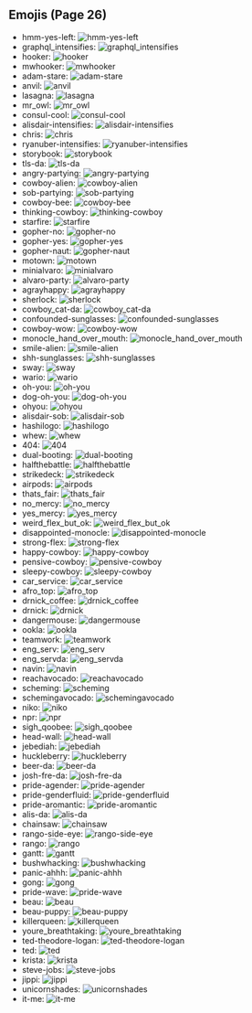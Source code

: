 
## Emojis (Page 26)

* hmm-yes-left: ![hmm-yes-left](output/hmm-yes-left)
* graphql_intensifies: ![graphql_intensifies](output/graphql_intensifies.gif)
* hooker: ![hooker](output/hooker.png)
* mwhooker: ![mwhooker](output/mwhooker)
* adam-stare: ![adam-stare](output/adam-stare.png)
* anvil: ![anvil](output/anvil.png)
* lasagna: ![lasagna](output/lasagna.png)
* mr_owl: ![mr_owl](output/mr_owl.png)
* consul-cool: ![consul-cool](output/consul-cool.png)
* alisdair-intensifies: ![alisdair-intensifies](output/alisdair-intensifies.gif)
* chris: ![chris](output/chris)
* ryanuber-intensifies: ![ryanuber-intensifies](output/ryanuber-intensifies.gif)
* storybook: ![storybook](output/storybook.png)
* tls-da: ![tls-da](output/tls-da.png)
* angry-partying: ![angry-partying](output/angry-partying.png)
* cowboy-alien: ![cowboy-alien](output/cowboy-alien.png)
* sob-partying: ![sob-partying](output/sob-partying.png)
* cowboy-bee: ![cowboy-bee](output/cowboy-bee.png)
* thinking-cowboy: ![thinking-cowboy](output/thinking-cowboy.png)
* starfire: ![starfire](output/starfire.gif)
* gopher-no: ![gopher-no](output/gopher-no.png)
* gopher-yes: ![gopher-yes](output/gopher-yes.png)
* gopher-naut: ![gopher-naut](output/gopher-naut.png)
* motown: ![motown](output/motown.png)
* minialvaro: ![minialvaro](output/minialvaro.png)
* alvaro-party: ![alvaro-party](output/alvaro-party.jpg)
* agrayhappy: ![agrayhappy](output/agrayhappy.png)
* sherlock: ![sherlock](output/sherlock.png)
* cowboy_cat-da: ![cowboy_cat-da](output/cowboy_cat-da.png)
* confounded-sunglasses: ![confounded-sunglasses](output/confounded-sunglasses.png)
* cowboy-wow: ![cowboy-wow](output/cowboy-wow.png)
* monocle_hand_over_mouth: ![monocle_hand_over_mouth](output/monocle_hand_over_mouth.png)
* smile-alien: ![smile-alien](output/smile-alien.png)
* shh-sunglasses: ![shh-sunglasses](output/shh-sunglasses.png)
* sway: ![sway](output/sway.gif)
* wario: ![wario](output/wario.png)
* oh-you: ![oh-you](output/oh-you.png)
* dog-oh-you: ![dog-oh-you](output/dog-oh-you.png)
* ohyou: ![ohyou](output/ohyou.jpg)
* alisdair-sob: ![alisdair-sob](output/alisdair-sob.png)
* hashilogo: ![hashilogo](output/hashilogo.jpg)
* whew: ![whew](output/whew.gif)
* 404: ![404](output/404.png)
* dual-booting: ![dual-booting](output/dual-booting.png)
* halfthebattle: ![halfthebattle](output/halfthebattle.png)
* strikedeck: ![strikedeck](output/strikedeck.png)
* airpods: ![airpods](output/airpods.png)
* thats_fair: ![thats_fair](output/thats_fair.png)
* no_mercy: ![no_mercy](output/no_mercy.gif)
* yes_mercy: ![yes_mercy](output/yes_mercy.gif)
* weird_flex_but_ok: ![weird_flex_but_ok](output/weird_flex_but_ok.gif)
* disappointed-monocle: ![disappointed-monocle](output/disappointed-monocle.png)
* strong-flex: ![strong-flex](output/strong-flex.png)
* happy-cowboy: ![happy-cowboy](output/happy-cowboy.png)
* pensive-cowboy: ![pensive-cowboy](output/pensive-cowboy.png)
* sleepy-cowboy: ![sleepy-cowboy](output/sleepy-cowboy.png)
* car_service: ![car_service](output/car_service.jpg)
* afro_top: ![afro_top](output/afro_top.png)
* drnick_coffee: ![drnick_coffee](output/drnick_coffee.png)
* drnick: ![drnick](output/drnick.png)
* dangermouse: ![dangermouse](output/dangermouse.png)
* ookla: ![ookla](output/ookla.jpg)
* teamwork: ![teamwork](output/teamwork.jpg)
* eng_serv: ![eng_serv](output/eng_serv.png)
* eng_servda: ![eng_servda](output/eng_servda.png)
* navin: ![navin](output/navin.jpg)
* reachavocado: ![reachavocado](output/reachavocado.png)
* scheming: ![scheming](output/scheming.jpg)
* schemingavocado: ![schemingavocado](output/schemingavocado.jpg)
* niko: ![niko](output/niko.jpg)
* npr: ![npr](output/npr.png)
* sigh_qoobee: ![sigh_qoobee](output/sigh_qoobee.gif)
* head-wall: ![head-wall](output/head-wall.gif)
* jebediah: ![jebediah](output/jebediah.png)
* huckleberry: ![huckleberry](output/huckleberry.png)
* beer-da: ![beer-da](output/beer-da.png)
* josh-fre-da: ![josh-fre-da](output/josh-fre-da.png)
* pride-agender: ![pride-agender](output/pride-agender.png)
* pride-genderfluid: ![pride-genderfluid](output/pride-genderfluid.png)
* pride-aromantic: ![pride-aromantic](output/pride-aromantic.png)
* alis-da: ![alis-da](output/alis-da.png)
* chainsaw: ![chainsaw](output/chainsaw.png)
* rango-side-eye: ![rango-side-eye](output/rango-side-eye.png)
* rango: ![rango](output/rango.png)
* gantt: ![gantt](output/gantt.png)
* bushwhacking: ![bushwhacking](output/bushwhacking.png)
* panic-ahhh: ![panic-ahhh](output/panic-ahhh.gif)
* gong: ![gong](output/gong.png)
* pride-wave: ![pride-wave](output/pride-wave.png)
* beau: ![beau](output/beau.jpg)
* beau-puppy: ![beau-puppy](output/beau-puppy.jpg)
* killerqueen: ![killerqueen](output/killerqueen.png)
* youre_breathtaking: ![youre_breathtaking](output/youre_breathtaking.png)
* ted-theodore-logan: ![ted-theodore-logan](output/ted-theodore-logan.png)
* ted: ![ted](output/ted)
* krista: ![krista](output/krista)
* steve-jobs: ![steve-jobs](output/steve-jobs.jpg)
* jippi: ![jippi](output/jippi.jpg)
* unicornshades: ![unicornshades](output/unicornshades.png)
* it-me: ![it-me](output/it-me.gif)
